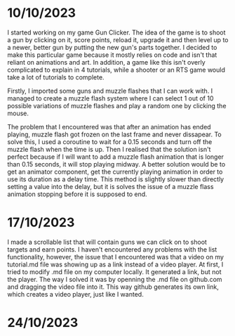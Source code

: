 # 10/10/2023
I started working on my game Gun Clicker. The idea of the game is to shoot a gun by clicking on it, score points, reload it, upgrade it and then level up to a newer, better gun by putting the new gun's parts together. I decided to make this particular game because it mostly relies on code and isn't that reliant on animations and art. In addition, a game like this isn't overly complicated to explain in 4 tutorials, while a shooter or an RTS game would take a lot of tutorials to complete.

Firstly, I imported some guns and muzzle flashes that I can work with. I managed to create a muzzle flash system where I can select 1 out of 10 possible variations of muzzle flashes and play a random one by clicking the mouse. 

The problem that I encountered was that after an animation has ended playing, muzzle flash got frozen on the last frame and never dissapear. To solve this, I used a coroutine to wait for a 0.15 seconds and turn off the muzzle flash when the time is up. Then I realised that the solution isn't perfect because if I will want to add a muzzle flash animation that is longer than 0.15 seconds, it will stop playing midway. A better solution would be to get an animator component, get the currently playing animation in order to use its duration as a delay time. This method is slightly slower than directly setting a value into the delay, but it is solves the issue of a muzzle flass animation stopping before it is supposed to end.

# 17/10/2023
I made a scrollable list that will contain guns we can click on to shoot targets and earn points. I haven't encountered any problems with the list functionality, however, the issue that I encountered was that a video on my tutorial.md file was showing up as a link instead of a video player. At first, I tried to modify .md file on my computer locally. It generated a link, but not the player. The way I solved it was by openning the .md file on github.com and dragging the video file into it. This way github generates its own link, which creates a video player, just like I wanted. 


# 24/10/2023

